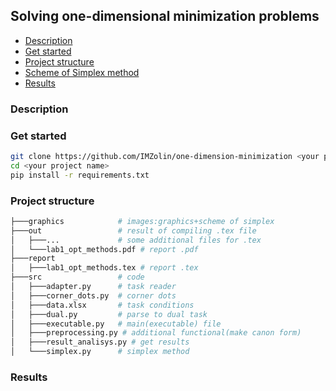 ## Solving one-dimensional minimization problems
* [Description](#description)
* [Get started](#get-started)
* [Project structure](#project-structure)
* [Scheme of Simplex method](#scheme-of-simplex-method)
* [Results](#results)


### Description

### Get started
```bash
git clone https://github.com/IMZolin/one-dimension-minimization <your project name>
cd <your project name>
pip install -r requirements.txt
```

### Project structure
```bash
├───graphics            # images:graphics+scheme of simplex
├───out                 # result of compiling .tex file
│   ├───...             # some additional files for .tex
│   └───lab1_opt_methods.pdf # report .pdf
├───report
│   ├───lab1_opt_methods.tex # report .tex
├───src                 # code
│   ├───adapter.py      # task reader
│   ├───corner_dots.py  # corner dots 
│   ├───data.xlsx       # task conditions
│   ├───dual.py         # parse to dual task
│   ├───executable.py   # main(executable) file
│   ├───preprocessing.py # additional functional(make canon form)
│   ├───result_analisys.py # get results
│   └───simplex.py      # simplex method
```

### Results
